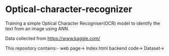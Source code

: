 # Optical-character-recognizer

Training a simple Optical Character Recogniser(OCR) model to identify the text from an image using ANN.

Data collected from https://www.kaggle.com/

This repository contains:-
web page-> Index.html
backend code-> 
Dataset->
